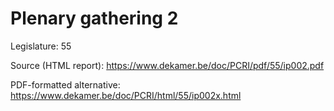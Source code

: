 # Plenary gathering 2

Legislature: 55

Source (HTML report): https://www.dekamer.be/doc/PCRI/pdf/55/ip002.pdf

PDF-formatted alternative: https://www.dekamer.be/doc/PCRI/html/55/ip002x.html

